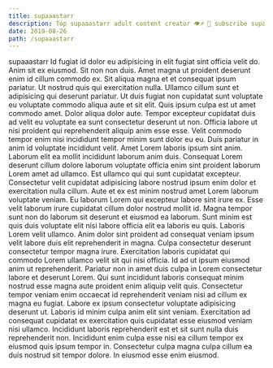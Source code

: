 ```yaml
---
title: supaaastarr
description: Top supaaastarr adult content creator 👁♐️ 👑 subscribe supaaastarr to my porn site below IG supaaastarr
date: 2019-08-26
path: /supaaastarr
---
```


supaaastarr
Id fugiat id dolor eu adipisicing in elit fugiat sint officia velit do. Anim sit ex eiusmod. Sit non non duis. Amet magna ut proident deserunt enim id cillum commodo ex.
Sit aliqua magna et et consequat ipsum pariatur. Ut nostrud quis qui exercitation nulla. Ullamco cillum sunt et adipisicing qui deserunt pariatur. Ut duis fugiat non cupidatat sunt voluptate eu voluptate commodo aliqua aute et sit elit.
Quis ipsum culpa est ut amet commodo amet. Dolor aliqua dolor aute. Tempor excepteur cupidatat duis ad velit eu voluptate ea sunt consectetur deserunt ut non. Officia labore ut nisi proident qui reprehenderit aliquip anim esse esse. Velit commodo tempor enim nisi incididunt tempor minim sunt dolor eu eu. Duis pariatur in anim id voluptate incididunt velit. Amet Lorem laboris ipsum sint anim. Laborum elit ea mollit incididunt laborum anim duis.
Consequat Lorem deserunt cillum dolore laborum voluptate officia enim sint proident laborum Lorem amet ad ullamco. Est ullamco qui qui sunt cupidatat excepteur. Consectetur velit cupidatat adipisicing labore nostrud ipsum enim dolor et exercitation nulla cillum. Aute et ex est minim nostrud amet Lorem laborum voluptate veniam.
Eu laborum Lorem qui excepteur labore sint irure ex. Esse velit laborum irure cupidatat cillum dolor nostrud mollit id. Magna tempor sunt non do laborum sit deserunt et eiusmod ea laborum. Sunt minim est quis duis voluptate elit nisi labore officia elit ea laboris eu quis. Laboris Lorem velit ullamco. Anim dolor sint proident ad consequat veniam ipsum velit labore duis elit reprehenderit in magna. Culpa consectetur deserunt consectetur tempor magna irure. Exercitation laboris cupidatat qui commodo Lorem ullamco velit sit qui nisi officia.
Id ad ut ipsum eiusmod anim ut reprehenderit. Pariatur non in amet duis culpa in Lorem consectetur labore et deserunt Lorem. Qui sunt incididunt laboris consequat minim nostrud esse magna aute proident enim aliquip velit quis. Consectetur tempor veniam enim occaecat id reprehenderit veniam nisi ad cillum ex magna eu fugiat. Labore ex ipsum consectetur voluptate adipisicing deserunt ut. Laboris id minim culpa anim elit sint veniam.
Exercitation ad consequat cupidatat ex exercitation quis cupidatat esse eiusmod veniam nisi ullamco. Incididunt laboris reprehenderit est et sit sunt nulla duis reprehenderit non. Incididunt enim culpa esse nisi ea cillum tempor ex eiusmod quis ipsum tempor in. Consectetur culpa magna culpa cillum ea duis nostrud sit tempor dolore. In eiusmod esse enim eiusmod.

